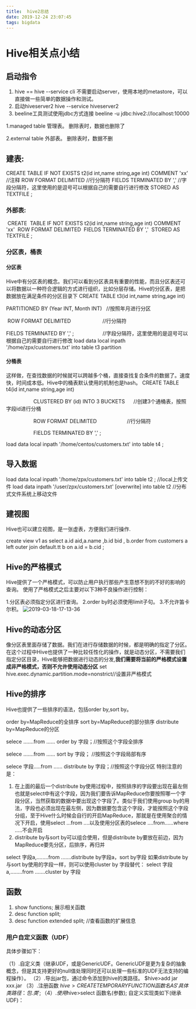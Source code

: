 ```yaml
---
title:  hive2总结
date: 2019-12-24 23:07:45
tags: bigdata
---
```

# Hive相关点小结
<!-- more -->

## 启动指令
1. hive ==  hive --service cli
不需要启动server，使用本地的metastore，可以直接做一些简单的数据操作和测试。
2. 启动hiveserver2
hive --service hiveserver2
3. beeline工具测试使用jdbc方式连接
beeline -u jdbc:hive2://localhost:10000

1.managed table
管理表。
删除表时，数据也删除了

2.external table
外部表。
删除表时，数据不删

## 建表:
CREATE TABLE IF NOT EXISTS t2(id int,name string,age int)
COMMENT 'xx'                                     //注释
ROW FORMAT DELIMITED                             //行分隔符
FIELDS TERMINATED BY ','                         //字段分隔符，这里使用的是逗号可以根据自己的需要自行进行修改
STORED AS TEXTFILE ;
### 外部表:
 CREATE  TABLE IF NOT EXISTS t2(id int,name string,age int)
 COMMENT 'xx' 
 ROW FORMAT DELIMITED 
 FIELDS TERMINATED BY ',' 
 STORED AS TEXTFILE ; 
### 分区表，桶表
#### 分区表
Hive中有分区表的概念。我们可以看到分区表具有重要的性能，而且分区表还可以将数据以一种符合逻辑的方式进行组织，比如分层存储。Hive的分区表，是把数据放在满足条件的分区目录下
CREATE TABLE t3(id int,name string,age int) 

PARTITIONED BY (Year INT, Month INT)   //按照年月进行分区

 ROW FORMAT DELIMITED                      //行分隔符

FIELDS TERMINATED BY ',' ;                    //字段分隔符，这里使用的是逗号可以根据自己的需要自行进行修改
load data local inpath '/home/zpx/customers.txt' into table t3 partition
#### 分桶表
这样做，在查找数据的时候就可以跨越多个桶，直接查找复合条件的数据了。速度快，时间成本低。Hive中的桶表默认使用的机制也是hash。
CREATE TABLE t4(id int,name string,age int) 

                   CLUSTERED BY (id) INTO 3 BUCKETS      //创建3个通桶表，按照字段id进行分桶

                   ROW FORMAT DELIMITED                     //行分隔符

                   FIELDS TERMINATED BY ',' ; 

load data local inpath '/home/centos/customers.txt' into table t4 ;

## 导入数据
load data local inpath '/home/zpx/customers.txt' into table t2 ; //local上传文件
load data inpath '/user/zpx/customers.txt' [overwrite] into table t2 //分布式文件系统上移动文件

## 建视图
Hive也可以建立视图，是一张虚表，方便我们进行操作.

create view v1 as select a.id aid,a.name ,b.id bid , b.order from customers a left outer join default.tt b on a.id = b.cid ;

## Hive的严格模式
Hive提供了一个严格模式，可以防止用户执行那些产生意想不到的不好的影响的查询。
使用了严格模式之后主要对以下3种不良操作进行控制：

1.分区表必须指定分区进行查询。
2.order by时必须使用limit子句。
3.不允许笛卡尔积。
![2019-03-18-17-13-36](http://img.wqkenqing.ren/2019-03-18-17-13-36.png)

## Hive的动态分区
像分区表里面存储了数据。我们在进行存储数据的时候，都是明确的指定了分区。在这个过程中Hive也提供了一种比较任性化的操作，就是动态分区，不需要我们指定分区目录，Hive能够把数据进行动态的分发,**我们需要将当前的严格模式设置成非严格模式，否则不允许使用动态分区**
set hive.exec.dynamic.partition.mode=nonstrict//设置非严格模式
## Hive的排序

Hive也提供了一些排序的语法，包括order by,sort by。

order by=MapReduce的全排序
sort by=MapReduce的部分排序
distribute by=MapReduce的分区

selece .......from ...... order by 字段；//按照这个字段全排序

selece .......from ...... sort by 字段； //按照这个字段局部有序

selece 字段.....from ...... distribute by 字段；//按照这个字段分区
特别注意的是：

1. 在上面的最后一个distribute by使用过程中，按照排序的字段要出现在最左侧也就是select中有这个字段，因为我们要告诉MapReduce你要按照哪一个字段分区，当然获取的数据中要出现这个字段了。类似于我们使用group by的用法，字段也必须出现在最左侧，因为数据要包含这个字段，才能按照这个字段分组，至于Hive什么时候会自行的开启MapReduce，那就是在使用聚合的情况下开启，使用select ...from ....以及使用分区表的selece ....from......where .....不会开启
2. distribute by与sort by可以组合使用，但是distribute by要放在前边，因为MapReduce要先分区，后排序，再归并

select 字段a,........from .......distribute by字段a，sort by字段
如果distribute by与sort by使用的字段一样，则可以使用cluster by 字段替代：
select 字段a,........from .......cluster by 字段

## 函数

1. show functions; 展示相关函数
2. desc function split;
3. desc function  extended split;  //查看函数的扩展信息

### 用户自定义函数（UDF）
具体步骤如下：

（1）.自定义类（继承UDF，或是GenericUDF。GenericUDF是更为复杂的抽象概念，但是其支持更好的null值处理同时还可以处理一些标准的UDF无法支持的编程操作）。
（2）.导出jar包，通过命令添加到hive的类路径。
$hive>add jar xxx.jar
（3）.注册函数
$hive>CREATE TEMPORARY FUNCTION 函数名 AS '具体类路径：包.类';
（4）.使用
 $hive>select 函数名(参数);
自定义实现类如下(继承UDF)：


